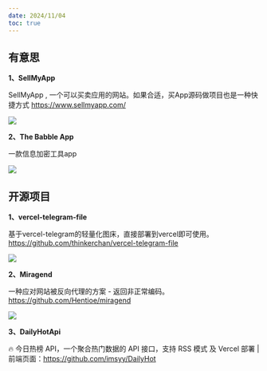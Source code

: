 ```yaml
---
date: 2024/11/04
toc: true
---
```


## 有意思
**1、SellMyApp**

SellMyApp , 一个可以买卖应用的网站。如果合适，买App源码做项目也是一种快捷方式 <https://www.sellmyapp.com/>

![](https://telegram-file.vercel.app/api/file/BQACAgUAAxkDAAPpZyd6JIGO_8DeS83MDpZaImNI0y8AAuoTAAJjE0BVcqn3n4rd9ks2BA.png)

**2、The Babble App**

一款信息加密工具app

![](https://babble.landrop.app/img/screenshots_cn.png)

## 开源项目
**1、vercel-telegram-file**

基于vercel-telegram的轻量化图床，直接部署到vercel即可使用。<https://github.com/thinkerchan/vercel-telegram-file>

![](https://telegram-file.vercel.app/api/file/BQACAgUAAxkDAAPZZyNRWV2ioBDmt7HKzzpjoZ4UQCgAAtgaAAK4xCBVJ0TC4XChASo2BA.png)

**2、Miragend**

一种应对网站被反向代理的方案 - 返回非正常编码。<https://github.com/Hentioe/miragend>

![](https://opengraph.githubassets.com/a27d150c1b95e1fce10d9e6b1374e304d5cff3ce88d16ca2bee0195d8c7394da/Hentioe/miragend)

**3、DailyHotApi**

🔥 今日热榜 API，一个聚合热门数据的 API 接口，支持 RSS 模式 及 Vercel 部署 | 前端页面：<https://github.com/imsyy/DailyHot>



